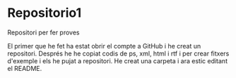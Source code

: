 # Repositorio1
Repositori per fer proves

El primer que he fet ha estat obrir el compte a GitHub i he creat un repositori. Després he he copiat codis de ps, xml, html i rtf i per crear fitxers d'exemple i els he pujat a repositori. He creat una carpeta i ara estic editant el README.
